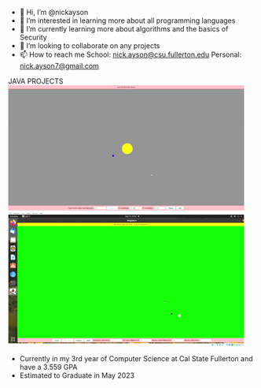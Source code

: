 - 👋 Hi, I’m @nickayson
- 👀 I’m interested in learning more about all programming languages
- 🌱 I’m currently learning more about algorithms and the basics of Security
- 💞️ I’m looking to collaborate on any projects
- 📫 How to reach me School: nick.ayson@csu.fullerton.edu Personal: nick.ayson7@gmail.com

JAVA PROJECTS
![grab-landing-page](https://github.com/nickayson/nickayson/blob/main/giphy%20(1).gif)
![grab-landing-page](https://github.com/nickayson/nickayson/blob/main/giphy.gif)


- Currently in my 3rd year of Computer Science at Cal State Fullerton and have a 3.559 GPA
- Estimated to Graduate in May 2023



<!---
nickayson/nickayson is a ✨ special ✨ repository because its `README.md` (this file) appears on your GitHub profile.
You can click the Preview link to take a look at your changes.
--->
